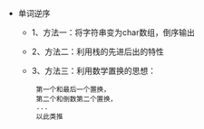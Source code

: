  * 单词逆序
     * 1、方法一：将字符串变为char数组，倒序输出
     * 2、方法二：利用栈的先进后出的特性
     * 3、方法三：利用数学置换的思想：
     
            第一个和最后一个置换，
            第二个和倒数第二个置换，
            ...
            以此类推